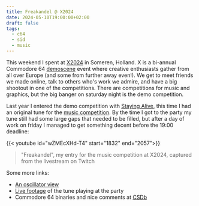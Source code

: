 ```yaml
---
title: Freakandel @ X2024
date: 2024-05-10T19:00:00+02:00
draft: false
tags:
  - c64
  - sid
  - music
---
```


This weekend I spent at [X2024](https://csdb.dk/event/?id=3187) in Someren,
Holland. X is a bi-annual Commodore 64
[demoscene](https://en.wikipedia.org/wiki/Demoscene) event where creative
enthusiasts gather from all over Europe (and some from further away even!). We
get to meet friends we made online, talk to others who's work we admire, and
have a big shootout in one of the competitions. There are competitions for music
and graphics, but the big banger on saturday night is the demo competition.

Last year I entered the demo competition with [Staying Alive](/posts/staying_alive), this time I had an original tune for
the [music competition](https://csdb.dk/event/?id=3294). By the time I got to the party my tune still had some large gaps that needed to be filled, but after a day of work on friday I managed to get something decent before the 19:00 deadline:

{{< youtube id="wZMEcXHd-T4" start="1832" end="2057">}}

> "Freakandel", my entry for the music competition at X2024, captured from the livestream on Twitch

Some more links:

- [An oscillator view](https://www.youtube.com/watch?v=1B27itDFy3U)
- [Live footage](https://www.youtube.com/watch?v=iuWPbQuLBs0) of the tune playing at the party
- Commodore 64 binaries and nice comments at [CSDb](https://csdb.dk/release/?id=242815)
